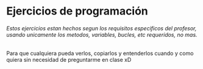 # Ejercicios de programación
###### Estos ejercicios estan hechos segun los requisitos especificos del profesor, usando unicamente los metodos, variables, bucles, etc requeridos, no mas.

Para que cualquiera pueda verlos, copiarlos y entenderlos cuando y como quiera sin necesidad de preguntarme en clase xD
